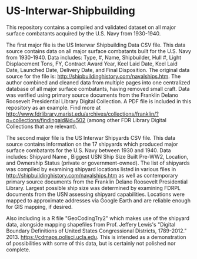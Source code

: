 # US-Interwar-Shipbuilding
This repository contains a compiled and validated dataset on all major surface combatants acquired by the U.S. Navy from 1930-1940. 

The first major file is the US Interwar Shipbuilding Data CSV file. 
This data source contains data on all major surface combatants built for the U.S. Navy from 1930-1940. 
Data includes: Type, #, Name, Shipbuilder, Hull #, Light Displacement Tons, FY, Contract Award Year, Keel Laid	Date, Keel Laid Date, Launched Date, Delivery Date, and Final Disposition. 
The original data source for the file is: http://shipbuildinghistory.com/navalships.htm. The author combined and cleaned data from multiple pages into one centralized database of all major surface combatants, having removed small craft. Data was verified using primary source documents from the Franklin Delano Roosevelt Presidential Library Digital Collection. A PDF file is included in this repository as an example. Find more at http://www.fdrlibrary.marist.edu/archives/collections/franklin/?p=collections/findingaid&id=502 (among other FDR Library Digital Collections that are relevant). 

The second major file is the US Interwar Shipyards CSV file.
This data source contains information on the 17 shipyards which produced major surface combatants for the U.S. Navy between 1930 and 1940. Data includes: Shipyard Name	, Biggest USN Ship Size Built Pre-WW2, Location, and Ownership Status (private or government-owned). 
The list of shipyards was compiled by examining shipyard locations listed in various files in http://shipbuildinghistory.com/navalships.htm as well as contemporary primary source documents from the Franklin Delano Roosevelt Presidential Library. Largest possible ship size was determined by examining FDRPL documents from the USN assessing shipyard capabilities. Locations were mapped to approximate addresses via Google Earth and are reliable enough for GIS mapping, if desired. 

Also including is a R file "GeoCodingTry2" which makes use of the shipyard data, alongside mapping shapefiles from Prof. Jeffery Lewis's "Digital Boundary Definitions of United States Congressional Districts, 1789-2012." 2013. https://cdmaps.polisci.ucla.edu. This is intended as a demonstration of possibilities with some of this data, but is certainly not polished nor complete. 
